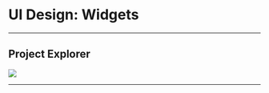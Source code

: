 # UI Design: Widgets #


---


## Project Explorer ##

<img src='http://code.google.com/p/reptileeditor/downloads/detail?name=reptile.PNG' />


---
